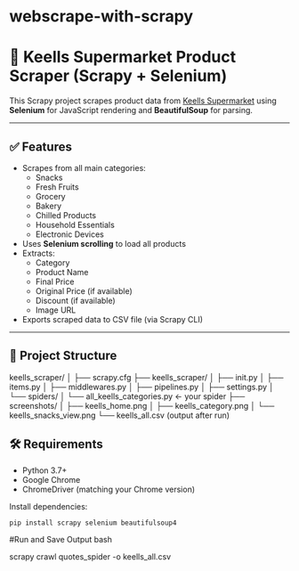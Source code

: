 # webscrape-with-scrapy


# 🛒 Keells Supermarket Product Scraper (Scrapy + Selenium)

This Scrapy project scrapes product data from [Keells Supermarket](https://www.keellssuper.com/) using **Selenium** for JavaScript rendering and **BeautifulSoup** for parsing.

---

## ✅ Features

- Scrapes from all main categories:
  - Snacks
  - Fresh Fruits
  - Grocery
  - Bakery
  - Chilled Products
  - Household Essentials
  - Electronic Devices
- Uses **Selenium scrolling** to load all products
- Extracts:
  - Category
  - Product Name
  - Final Price
  - Original Price (if available)
  - Discount (if available)
  - Image URL
- Exports scraped data to CSV file (via Scrapy CLI)

---

## 📁 Project Structure

keells_scraper/
│
├── scrapy.cfg
├── keells_scraper/
│ ├── init.py
│ ├── items.py
│ ├── middlewares.py
│ ├── pipelines.py
│ ├── settings.py
│ └── spiders/
│ └── all_keells_categories.py ← your spider
├── screenshots/
│ ├── keells_home.png
│ ├── keells_category.png
│ └── keells_snacks_view.png
└── keells_all.csv (output after run)



## 🛠 Requirements

- Python 3.7+
- Google Chrome
- ChromeDriver (matching your Chrome version)

Install dependencies:

```bash
pip install scrapy selenium beautifulsoup4
```

#Run and Save Output
bash

scrapy crawl quotes_spider -o keells_all.csv



